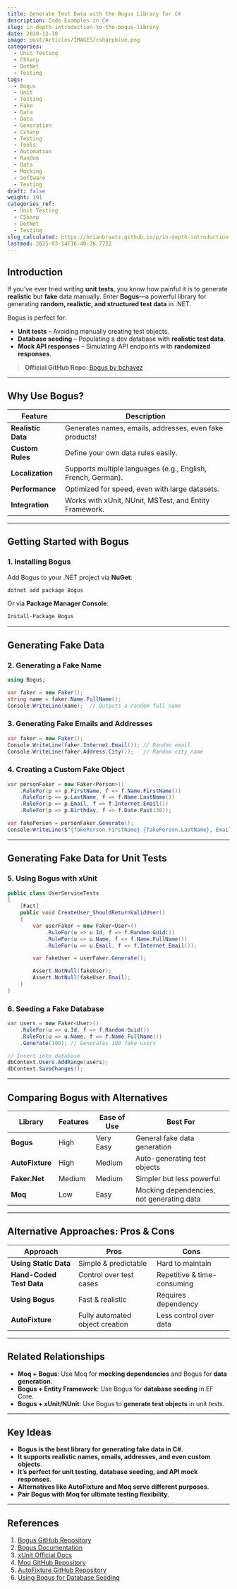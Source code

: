 ```yaml
---
title: Generate Test Data with the Bogus Library for C#
description: Code Examples in C#
slug: in-depth-introduction-to-the-bogus-library
date: 2020-12-30
image: post/Articles/IMAGES/csharpblue.png
categories:
  - Unit Testing
  - CSharp
  - DotNet
  - Testing
tags:
  - Bogus
  - Unit
  - Testing
  - Fake
  - Data
  - Data
  - Generation
  - Csharp
  - Testing
  - Tools
  - Automation
  - Random
  - Data
  - Mocking
  - Software
  - Testing
draft: false
weight: 191
categories_ref:
  - Unit Testing
  - CSharp
  - DotNet
  - Testing
slug_calculated: https://brianbraatz.github.io/p/in-depth-introduction-to-the-bogus-library
lastmod: 2025-03-14T16:40:28.772Z
---
```

<!--
# In-Depth Introduction to the Bogus Library for Sample Data Generation and Unit Testing Data
-->

## Introduction

If you’ve ever tried writing **unit tests**, you know how painful it is to generate **realistic** but **fake** data manually. Enter **Bogus**—a powerful library for generating **random, realistic, and structured test data** in .NET.

Bogus is perfect for:

* **Unit tests** – Avoiding manually creating test objects.
* **Database seeding** – Populating a dev database with **realistic test data**.
* **Mock API responses** – Simulating API endpoints with **randomized responses**.

> **Official GitHub Repo**: [Bogus by bchavez](https://github.com/bchavez/Bogus)

***

## Why Use Bogus?

| Feature            | Description                                                  |
| ------------------ | ------------------------------------------------------------ |
| **Realistic Data** | Generates names, emails, addresses, even fake products!      |
| **Custom Rules**   | Define your own data rules easily.                           |
| **Localization**   | Supports multiple languages (e.g., English, French, German). |
| **Performance**    | Optimized for speed, even with large datasets.               |
| **Integration**    | Works with xUnit, NUnit, MSTest, and Entity Framework.       |

***

## Getting Started with Bogus

### **1. Installing Bogus**

Add Bogus to your .NET project via **NuGet**:

```sh
dotnet add package Bogus
```

Or via **Package Manager Console**:

```sh
Install-Package Bogus
```

***

## Generating Fake Data

### **2. Generating a Fake Name**

```csharp
using Bogus;

var faker = new Faker();
string name = faker.Name.FullName();
Console.WriteLine(name);  // Outputs a random full name
```

### **3. Generating Fake Emails and Addresses**

```csharp
var faker = new Faker();
Console.WriteLine(faker.Internet.Email()); // Random email
Console.WriteLine(faker.Address.City());   // Random city name
```

### **4. Creating a Custom Fake Object**

```csharp
var personFaker = new Faker<Person>()
    .RuleFor(p => p.FirstName, f => f.Name.FirstName())
    .RuleFor(p => p.LastName, f => f.Name.LastName())
    .RuleFor(p => p.Email, f => f.Internet.Email())
    .RuleFor(p => p.Birthday, f => f.Date.Past(30));

var fakePerson = personFaker.Generate();
Console.WriteLine($"{fakePerson.FirstName} {fakePerson.LastName}, Email: {fakePerson.Email}");
```

***

## Generating Fake Data for Unit Tests

### **5. Using Bogus with xUnit**

```csharp
public class UserServiceTests
{
    [Fact]
    public void CreateUser_ShouldReturnValidUser()
    {
        var userFaker = new Faker<User>()
            .RuleFor(u => u.Id, f => f.Random.Guid())
            .RuleFor(u => u.Name, f => f.Name.FullName())
            .RuleFor(u => u.Email, f => f.Internet.Email());

        var fakeUser = userFaker.Generate();

        Assert.NotNull(fakeUser);
        Assert.NotNull(fakeUser.Email);
    }
}
```

### **6. Seeding a Fake Database**

```csharp
var users = new Faker<User>()
    .RuleFor(u => u.Id, f => f.Random.Guid())
    .RuleFor(u => u.Name, f => f.Name.FullName())
    .Generate(100); // Generates 100 fake users

// Insert into database
dbContext.Users.AddRange(users);
dbContext.SaveChanges();
```

***

## Comparing Bogus with Alternatives

| Library         | Features | Ease of Use | Best For                                  |
| --------------- | -------- | ----------- | ----------------------------------------- |
| **Bogus**       | High     | Very Easy   | General fake data generation              |
| **AutoFixture** | High     | Medium      | Auto-generating test objects              |
| **Faker.Net**   | Medium   | Medium      | Simpler but less powerful                 |
| **Moq**         | Low      | Easy        | Mocking dependencies, not generating data |

***

## Alternative Approaches: Pros & Cons

| Approach                 | Pros                            | Cons                        |
| ------------------------ | ------------------------------- | --------------------------- |
| **Using Static Data**    | Simple & predictable            | Hard to maintain            |
| **Hand-Coded Test Data** | Control over test cases         | Repetitive & time-consuming |
| **Using Bogus**          | Fast & realistic                | Requires dependency         |
| **AutoFixture**          | Fully automated object creation | Less control over data      |

***

## Related Relationships

* **Moq + Bogus**: Use Moq for **mocking dependencies** and Bogus for **data generation**.
* **Bogus + Entity Framework**: Use Bogus for **database seeding** in EF Core.
* **Bogus + xUnit/NUnit**: Use Bogus to **generate test objects** in unit tests.

***

## Key Ideas

* **Bogus is the best library for generating fake data in C#**.
* **It supports realistic names, emails, addresses, and even custom objects**.
* **It’s perfect for unit testing, database seeding, and API mock responses**.
* **Alternatives like AutoFixture and Moq serve different purposes**.
* **Pair Bogus with Moq for ultimate testing flexibility**.

***

## References

1. [Bogus GitHub Repository](https://github.com/bchavez/Bogus)
2. [Bogus Documentation](https://github.com/bchavez/Bogus#bogus---the-most-complete-and-random-data-generator-for-net)
3. [xUnit Official Docs](https://xunit.net/)
4. [Moq GitHub Repository](https://github.com/moq/moq4)
5. [AutoFixture GitHub Repository](https://github.com/AutoFixture/AutoFixture)
6. [Using Bogus for Database Seeding](https://www.thinktecture.com/en/entity-framework-core/bogus/)
